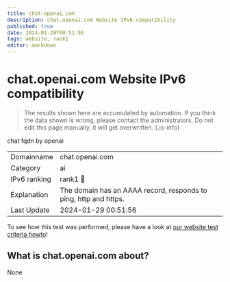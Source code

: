 ```yaml
---
title: chat.openai.com
description: chat.openai.com Website IPv6 compatibility
published: true
date: 2024-01-29T00:51:56
tags: website, rank1
editor: markdown
---
```


# chat.openai.com Website IPv6 compatibility

> The results shown here are accumulated by automation. If you think the data shown is wrong, please contact the administrators. 
> Do not edit this page manually, it will get overwritten.
{.is-info}

chat fqdn by openai


|   |   |
| - | - |
| Domainname | chat.openai.com
| Category | ai |
| IPv6 ranking | rank1 :1st_place_medal: |
| Explanation | The domain has an AAAA record, responds to ping, http and https. |
| Last Update | 2024-01-29 00:51:56 |

To see how this test was performed, please have a look at [our website test criteria howto](/howto/testcriteria/website)!


## What is chat.openai.com about?
None
